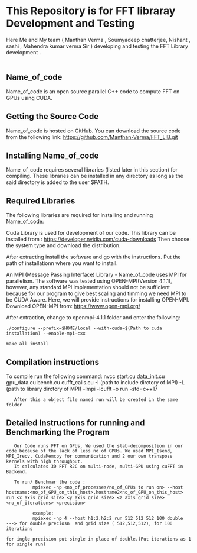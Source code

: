 # This Repository is for FFT libraray Development and Testing

Here Me and My team ( Manthan Verma , Soumyadeep chatterjee, Nishant , sashi , Mahendra kumar verma Sir ) developing and testing the FFT Library development .</br></br>

## Name_of_code

Name_of_code is an open source parallel C++ code to compute FFT on GPUs using CUDA.

## Getting the Source Code

Name_of_code is hosted on GitHub. You can download the source code from the following link:
       https://github.com/Manthan-Verma/FFT_LIB.git

## Installing Name_of_code

Name_of_code requires several libraries (listed later in this section) for compiling. These libraries can be installed in any directory as long as the said directory is added to the user $PATH.
      
## Required Libraries

The following libraries are required for installing and running Name_of_code:

Cuda Library is used for development of our code. This library can be installed from :
       https://developer.nvidia.com/cuda-downloads
       Then choose the system type and download the distribution.

After extracting install the software and go with the instructions. Put the path of installationn where you want to install.

An MPI (Message Passing Interface) Library - Name_of_code uses MPI for parallelism. The software was tested using OPEN-MPI(Version 4.1.1), however, any standard MPI implementation should not be sufficient because for our program to give best scaling and timming we need MPI to be CUDA Aware. Here, we will provide instructions for installing OPEN-MPI. Download OPEN-MPI from:
    https://www.open-mpi.org/
    
After extraction, change to openmpi-4.1.1 folder and enter the following:

    ./configure --prefix=$HOME/local --with-cuda=$(Path to cuda installation) --enable-mpi-cxx

    make all install
    
## Compilation instructions

To compile run the following command:
       nvcc start.cu data_init.cu gpu_data.cu bench.cu cufft_calls.cu -I (path to include dirctory of MPI) -L (path to library dirctory of MPI) -lmpi -lcufft -o run -std=c++17
       
       After this a object file named run will be created in the same folder 
## Detailed Instructions for running and Benchmarking the Program

       Our Code runs FFT on GPUs. We used the slab-decomposition in our code because of the lack of less no of GPUs. We used MPI_Isend, MPI_Irecv, CudaMemcpy for communication and 2 our own transpose kernels with high throughput.
       It calculates 3D FFT R2C on multi-node, multi-GPU using cuFFT in Backend.
       
       To run/ Benchmar the code :
              mpiexec -np <no_of_processes/no_of_GPUs to run on> --host hostname:<no_of_GPU_on_this_host>,hostname2<no_of_GPU_on_this_host> run <x axis grid size> <y axis grid size> <z axis grid size> <no_of_iterations> <precision>
              
              example:
              mpiexec -np 4 --host h1:2,h2:2 run 512 512 512 100 double                      ---> for double preciosn  and grid size ( 512,512,512), for 100 iterations 
                                                                                                  for ingle precision put single in place of double.(Put iterations as 1 for single run)
